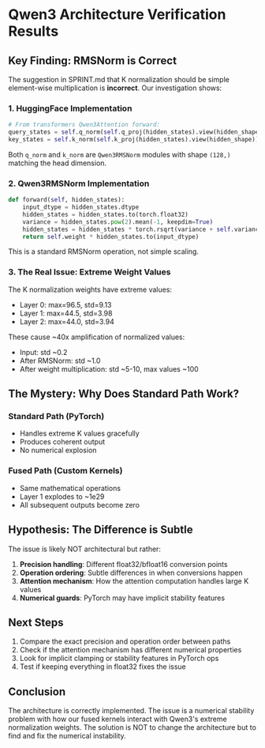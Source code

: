 # Qwen3 Architecture Verification Results

## Key Finding: RMSNorm is Correct

The suggestion in SPRINT.md that K normalization should be simple element-wise multiplication is **incorrect**. Our investigation shows:

### 1. HuggingFace Implementation
```python
# From transformers Qwen3Attention forward:
query_states = self.q_norm(self.q_proj(hidden_states).view(hidden_shape)).transpose(1, 2)
key_states = self.k_norm(self.k_proj(hidden_states).view(hidden_shape)).transpose(1, 2)
```

Both `q_norm` and `k_norm` are `Qwen3RMSNorm` modules with shape `(128,)` matching the head dimension.

### 2. Qwen3RMSNorm Implementation
```python
def forward(self, hidden_states):
    input_dtype = hidden_states.dtype
    hidden_states = hidden_states.to(torch.float32)
    variance = hidden_states.pow(2).mean(-1, keepdim=True)
    hidden_states = hidden_states * torch.rsqrt(variance + self.variance_epsilon)
    return self.weight * hidden_states.to(input_dtype)
```

This is a standard RMSNorm operation, not simple scaling.

### 3. The Real Issue: Extreme Weight Values

The K normalization weights have extreme values:
- Layer 0: max=96.5, std=9.13
- Layer 1: max=44.5, std=3.98
- Layer 2: max=44.0, std=3.94

These cause ~40x amplification of normalized values:
- Input: std ~0.2
- After RMSNorm: std ~1.0
- After weight multiplication: std ~5-10, max values ~100

## The Mystery: Why Does Standard Path Work?

### Standard Path (PyTorch)
- Handles extreme K values gracefully
- Produces coherent output
- No numerical explosion

### Fused Path (Custom Kernels)
- Same mathematical operations
- Layer 1 explodes to ~1e29
- All subsequent outputs become zero

## Hypothesis: The Difference is Subtle

The issue is likely NOT architectural but rather:

1. **Precision handling**: Different float32/bfloat16 conversion points
2. **Operation ordering**: Subtle differences in when conversions happen
3. **Attention mechanism**: How the attention computation handles large K values
4. **Numerical guards**: PyTorch may have implicit stability features

## Next Steps

1. Compare the exact precision and operation order between paths
2. Check if the attention mechanism has different numerical properties
3. Look for implicit clamping or stability features in PyTorch ops
4. Test if keeping everything in float32 fixes the issue

## Conclusion

The architecture is correctly implemented. The issue is a numerical stability problem with how our fused kernels interact with Qwen3's extreme normalization weights. The solution is NOT to change the architecture but to find and fix the numerical instability.